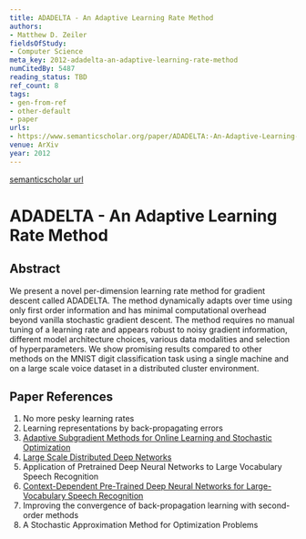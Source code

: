 ```yaml
---
title: ADADELTA - An Adaptive Learning Rate Method
authors:
- Matthew D. Zeiler
fieldsOfStudy:
- Computer Science
meta_key: 2012-adadelta-an-adaptive-learning-rate-method
numCitedBy: 5487
reading_status: TBD
ref_count: 8
tags:
- gen-from-ref
- other-default
- paper
urls:
- https://www.semanticscholar.org/paper/ADADELTA:-An-Adaptive-Learning-Rate-Method-Zeiler/8729441d734782c3ed532a7d2d9611b438c0a09a?sort=total-citations
venue: ArXiv
year: 2012
---
```


[semanticscholar url](https://www.semanticscholar.org/paper/ADADELTA:-An-Adaptive-Learning-Rate-Method-Zeiler/8729441d734782c3ed532a7d2d9611b438c0a09a?sort=total-citations)

# ADADELTA - An Adaptive Learning Rate Method

## Abstract

We present a novel per-dimension learning rate method for gradient descent called ADADELTA. The method dynamically adapts over time using only first order information and has minimal computational overhead beyond vanilla stochastic gradient descent. The method requires no manual tuning of a learning rate and appears robust to noisy gradient information, different model architecture choices, various data modalities and selection of hyperparameters. We show promising results compared to other methods on the MNIST digit classification task using a single machine and on a large scale voice dataset in a distributed cluster environment.

## Paper References

1. No more pesky learning rates
2. Learning representations by back-propagating errors
3. [Adaptive Subgradient Methods for Online Learning and Stochastic Optimization](2010-adaptive-subgradient-methods-for-online-learning-and-stochastic-optimization)
4. [Large Scale Distributed Deep Networks](2012-large-scale-distributed-deep-networks)
5. Application of Pretrained Deep Neural Networks to Large Vocabulary Speech Recognition
6. [Context-Dependent Pre-Trained Deep Neural Networks for Large-Vocabulary Speech Recognition](2012-context-dependent-pre-trained-deep-neural-networks-for-large-vocabulary-speech-recognition)
7. Improving the convergence of back-propagation learning with second-order methods
8. A Stochastic Approximation Method for Optimization Problems
